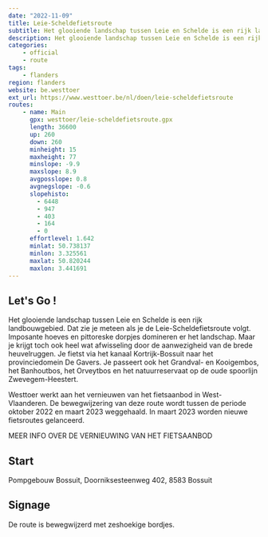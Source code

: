 ```yaml
---
date: "2022-11-09"
title: Leie-Scheldefietsroute
subtitle: Het glooiende landschap tussen Leie en Schelde is een rijk landbouwgebied
description: Het glooiende landschap tussen Leie en Schelde is een rijk landbouwgebied
categories:
    - official
    - route
tags:
    - flanders
region: flanders
website: be.westtoer
ext_url: https://www.westtoer.be/nl/doen/leie-scheldefietsroute
routes:
    - name: Main
      gpx: westtoer/leie-scheldefietsroute.gpx
      length: 36600
      up: 260
      down: 260
      minheight: 15
      maxheight: 77
      minslope: -9.9
      maxslope: 8.9
      avgposslope: 0.8
      avgnegslope: -0.6
      slopehisto:
        - 6448
        - 947
        - 403
        - 164
        - 0
      effortlevel: 1.642
      minlat: 50.738137
      minlon: 3.325561
      maxlat: 50.820244
      maxlon: 3.441691
---
```


## Let's Go ! 

Het glooiende landschap tussen Leie en Schelde is een rijk landbouwgebied. Dat zie je meteen als je de Leie-Scheldefietsroute volgt. Imposante hoeves en pittoreske dorpjes domineren er het landschap. Maar je krijgt toch ook heel wat afwisseling door de aanwezigheid van de brede heuvelruggen. Je fietst via het kanaal Kortrijk-Bossuit naar het provinciedomein De Gavers. Je passeert ook het Grandval- en Kooigembos, het Banhoutbos, het Orveytbos en het natuurreservaat op de oude spoorlijn Zwevegem-Heestert.

Westtoer werkt aan het vernieuwen van het fietsaanbod in West-Vlaanderen. De bewegwijzering van deze route wordt tussen de periode oktober 2022 en maart 2023 weggehaald. In maart 2023 worden nieuwe fietsroutes gelanceerd.

MEER INFO OVER DE VERNIEUWING VAN HET FIETSAANBOD

## Start

Pompgebouw Bossuit, Doorniksesteenweg 402, 8583 Bossuit

## Signage

De route is bewegwijzerd met zeshoekige bordjes.
